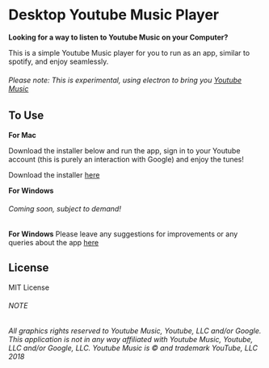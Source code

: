 # Desktop Youtube Music Player

[logo]: https://yt3.ggpht.com/Ho_DsxE6FAXcwg40zBLHOZ7Gbr1e5juTDFKwZBN1GmtqVXWhSfETtPGDYa1Zvisi9Vp5DtrMMng=w2560-fcrop64=1,00005a57ffffa5a8-nd-c0xffffffff-rj-k-no "Youtube Music Banner"

**Looking for a way to listen to Youtube Music on your Computer?**

This is a simple Youtube Music player for you to run as an app, similar to spotify, and enjoy seamlessly.

###### *Please note: This is experimental, using electron to bring you [Youtube Music](https://music.youtube.com)*

## To Use

**For Mac**

Download the installer below and run the app, sign in to your Youtube account (this is purely an interaction with Google) and enjoy the tunes!

Download the installer [here]('https://nofile.io/f/WfJef8jpqsH/Youtube+Music+Player.dmg')

**For Windows**
###### *Coming soon, subject to demand!* 

**For Windows**
Please leave any suggestions for improvements or any queries about the app [here](https://github.com/p-skal/youtubemusicplayer/labels/suggestion)

## License

MIT License

###### NOTE
*All graphics rights reserved to Youtube Music, Youtube, LLC and/or Google.
This application is not in any way affiliated with Youtube Music, Youtube, LLC and/or Google, LLC. Youtube Music is &copy; and trademark YouTube, LLC 2018*
